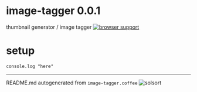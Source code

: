 # image-tagger 0.0.1

thumbnail generator / image tagger
[![browser support](https://ci.testling.com/rasmuserik/image-tagger.png)](http://ci.testling.com/rasmuserik/image-tagger)


# setup

    console.log "here"
    

----

README.md autogenerated from `image-tagger.coffee` ![solsort](https://ssl.solsort.com/_reputil_rasmuserik_image-tagger.png)
